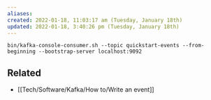 ```yaml
---
aliases: 
created: 2022-01-18, 11:03:17 am (Tuesday, January 18th)
updated: 2022-01-18, 3:40:26 pm (Tuesday, January 18th)
---
```

`bin/kafka-console-consumer.sh --topic quickstart-events --from-beginning --bootstrap-server localhost:9092`

## Related
- [[Tech/Software/Kafka/How to/Write an event]]